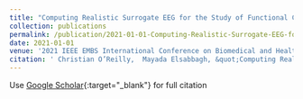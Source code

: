 ```yaml
---
title: "Computing Realistic Surrogate EEG for the Study of Functional Connectivity"
collection: publications
permalink: /publication/2021-01-01-Computing-Realistic-Surrogate-EEG-for-the-Study-of-Functional-Connectivity
date: 2021-01-01
venue: '2021 IEEE EMBS International Conference on Biomedical and Health Informatics (BHI)'
citation: ' Christian O’Reilly,  Mayada Elsabbagh, &quot;Computing Realistic Surrogate EEG for the Study of Functional Connectivity.&quot; 2021 IEEE EMBS International Conference on Biomedical and Health Informatics (BHI), 2021.'
---
```

Use [Google Scholar](https://scholar.google.com/scholar?q=Computing+Realistic+Surrogate+EEG+for+the+Study+of+Functional+Connectivity){:target="_blank"} for full citation